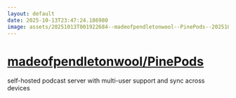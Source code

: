 ```yaml
---
layout: default
date: 2025-10-13T23:47:24.186980
image: assets/20251013T001922684--madeofpendletonwool--PinePods--20251013T002529421--cropped.png
---
```


# [madeofpendletonwool/PinePods](https://github.com/madeofpendletonwool/PinePods)

self-hosted podcast server with multi-user support and sync across devices
